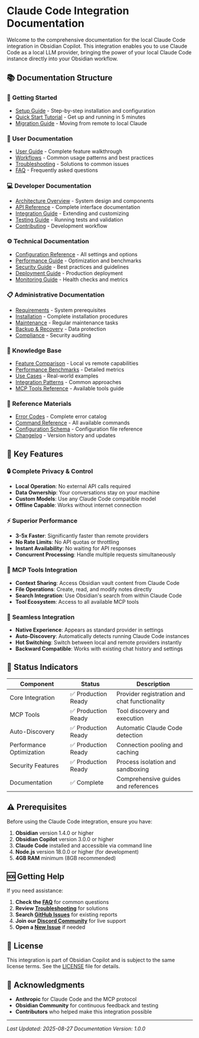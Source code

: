 # Claude Code Integration Documentation

Welcome to the comprehensive documentation for the local Claude Code integration in Obsidian Copilot. This integration enables you to use Claude Code as a local LLM provider, bringing the power of your local Claude Code instance directly into your Obsidian workflow.

## 📚 Documentation Structure

### 🚀 **Getting Started**

- [Setup Guide](setup-guide.md) - Step-by-step installation and configuration
- [Quick Start Tutorial](quick-start.md) - Get up and running in 5 minutes
- [Migration Guide](migration-guide.md) - Moving from remote to local Claude

### 👤 **User Documentation**

- [User Guide](user/user-guide.md) - Complete feature walkthrough
- [Workflows](user/workflows.md) - Common usage patterns and best practices
- [Troubleshooting](user/troubleshooting.md) - Solutions to common issues
- [FAQ](user/faq.md) - Frequently asked questions

### 💻 **Developer Documentation**

- [Architecture Overview](developer/architecture.md) - System design and components
- [API Reference](developer/api-reference.md) - Complete interface documentation
- [Integration Guide](developer/integration-guide.md) - Extending and customizing
- [Testing Guide](developer/testing-guide.md) - Running tests and validation
- [Contributing](developer/contributing.md) - Development workflow

### ⚙️ **Technical Documentation**

- [Configuration Reference](technical/configuration.md) - All settings and options
- [Performance Guide](technical/performance.md) - Optimization and benchmarks
- [Security Guide](technical/security.md) - Best practices and guidelines
- [Deployment Guide](technical/deployment.md) - Production deployment
- [Monitoring Guide](technical/monitoring.md) - Health checks and metrics

### 📋 **Administrative Documentation**

- [Requirements](admin/requirements.md) - System prerequisites
- [Installation](admin/installation.md) - Complete installation procedures
- [Maintenance](admin/maintenance.md) - Regular maintenance tasks
- [Backup & Recovery](admin/backup-recovery.md) - Data protection
- [Compliance](admin/compliance.md) - Security auditing

### 📖 **Knowledge Base**

- [Feature Comparison](knowledge-base/feature-comparison.md) - Local vs remote capabilities
- [Performance Benchmarks](knowledge-base/benchmarks.md) - Detailed metrics
- [Use Cases](knowledge-base/use-cases.md) - Real-world examples
- [Integration Patterns](knowledge-base/patterns.md) - Common approaches
- [MCP Tools Reference](knowledge-base/mcp-tools.md) - Available tools guide

### 🔧 **Reference Materials**

- [Error Codes](reference/error-codes.md) - Complete error catalog
- [Command Reference](reference/commands.md) - All available commands
- [Configuration Schema](reference/config-schema.md) - Configuration file reference
- [Changelog](reference/changelog.md) - Version history and updates

## 🎯 Key Features

### 🔒 **Complete Privacy & Control**

- **Local Operation**: No external API calls required
- **Data Ownership**: Your conversations stay on your machine
- **Custom Models**: Use any Claude Code compatible model
- **Offline Capable**: Works without internet connection

### ⚡ **Superior Performance**

- **3-5x Faster**: Significantly faster than remote providers
- **No Rate Limits**: No API quotas or throttling
- **Instant Availability**: No waiting for API responses
- **Concurrent Processing**: Handle multiple requests simultaneously

### 🧰 **MCP Tools Integration**

- **Context Sharing**: Access Obsidian vault content from Claude Code
- **File Operations**: Create, read, and modify notes directly
- **Search Integration**: Use Obsidian's search from within Claude Code
- **Tool Ecosystem**: Access to all available MCP tools

### 🔄 **Seamless Integration**

- **Native Experience**: Appears as standard provider in settings
- **Auto-Discovery**: Automatically detects running Claude Code instances
- **Hot Switching**: Switch between local and remote providers instantly
- **Backward Compatible**: Works with existing chat history and settings

## 🚦 Status Indicators

| Component                | Status              | Description                                  |
| ------------------------ | ------------------- | -------------------------------------------- |
| Core Integration         | ✅ Production Ready | Provider registration and chat functionality |
| MCP Tools                | ✅ Production Ready | Tool discovery and execution                 |
| Auto-Discovery           | ✅ Production Ready | Automatic Claude Code detection              |
| Performance Optimization | ✅ Production Ready | Connection pooling and caching               |
| Security Features        | ✅ Production Ready | Process isolation and sandboxing             |
| Documentation            | ✅ Complete         | Comprehensive guides and references          |

## ⚠️ Prerequisites

Before using the Claude Code integration, ensure you have:

1. **Obsidian** version 1.4.0 or higher
2. **Obsidian Copilot** version 3.0.0 or higher
3. **Claude Code** installed and accessible via command line
4. **Node.js** version 18.0.0 or higher (for development)
5. **4GB RAM** minimum (8GB recommended)

## 🆘 Getting Help

If you need assistance:

1. **Check the [FAQ](user/faq.md)** for common questions
2. **Review [Troubleshooting](user/troubleshooting.md)** for solutions
3. **Search [GitHub Issues](https://github.com/logancyang/obsidian-copilot/issues)** for existing reports
4. **Join our [Discord Community](https://discord.gg/obsidian-copilot)** for live support
5. **Open a [New Issue](https://github.com/logancyang/obsidian-copilot/issues/new)** if needed

## 📄 License

This integration is part of Obsidian Copilot and is subject to the same license terms. See the [LICENSE](../../LICENSE) file for details.

## 🙏 Acknowledgments

- **Anthropic** for Claude Code and the MCP protocol
- **Obsidian Community** for continuous feedback and testing
- **Contributors** who helped make this integration possible

---

_Last Updated: 2025-08-27_
_Documentation Version: 1.0.0_
